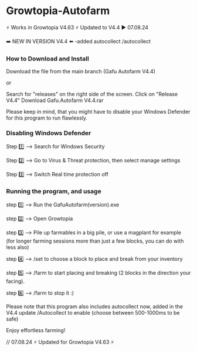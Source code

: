 # Growtopia-Autofarm
⚡ Works in Growtopia V4.63 ⚡
Updated to V4.4 ▶️ 07.08.24

➡️ NEW IN VERSION V4.4 ⬅️
-added autocollect /autocollect

### How to Download and Install

Download the file from the main branch (Gafu Autofarm V4.4)

or

Search for "releases" on the right side of the screen. Click on "Release V4.4"
Download Gafu.Autofarm V4.4.rar

Please keep in mind, that you might have to disable your Windows Defender for this program to run flawlessly.

### Disabling Windows Defender

Step 1️⃣ --> Search for Windows Security

Step 2️⃣ --> Go to Virus & Threat protection, then select manage settings

Step 3️⃣ --> Switch Real time protection off

### Running the program, and usage

step 1️⃣ --> Run the GafuAutofarm(version).exe

step 2️⃣ --> Open Growtopia

step 3️⃣ --> Pile up farmables in a big pile, or use a magplant for example (for longer farming sessions more than just a few blocks, you can do with less also)

step 4️⃣ --> /set to choose a block to place and break from your inventory

step 5️⃣ --> /farm to start placing and breaking (2 blocks in the direction your facing).

step 6️⃣ --> /farm to stop it :)

Please note that this program also includes autocollect now, added in the V4.4 update
/Autocollect to enable (choose between 500-1000ms to be safe)

Enjoy effortless farming!

// 07.08.24
⚡ Updated for Growtopia V4.63 ⚡
